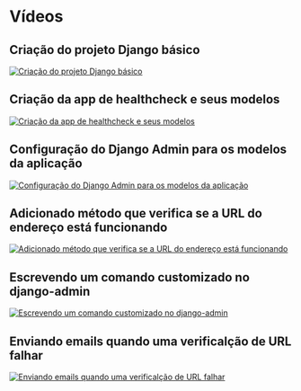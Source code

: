 # Vídeos

## Criação do projeto Django básico

[![Criação do projeto Django básico](https://img.youtube.com/vi/KwTozmJJ0_o/0.jpg)](https://www.youtube.com/watch?v=KwTozmJJ0_o "Criação do projeto Django básico")


## Criação da app de healthcheck e seus modelos

[![Criação da app de healthcheck e seus modelos](https://img.youtube.com/vi/h8X7cDDgpMs/0.jpg)](https://www.youtube.com/watch?v=h8X7cDDgpMs "Criação da app de healthcheck e seus modelos")


## Configuração do Django Admin para os modelos da aplicação

[![Configuração do Django Admin para os modelos da aplicação](https://img.youtube.com/vi/IjFbIOFKm3k/0.jpg)](https://www.youtube.com/watch?v=IjFbIOFKm3k "Configuração do Django Admin para os modelos da aplicação")


## Adicionado método que verifica se a URL do endereço está funcionando

[![Adicionado método que verifica se a URL do endereço está funcionando](https://img.youtube.com/vi/5KqTzzr0DhI/0.jpg)](https://www.youtube.com/watch?v=5KqTzzr0DhI "Adicionado método que verifica se a URL do endereço está funcionando")


## Escrevendo um comando customizado no django-admin

[![Escrevendo um comando customizado no django-admin](https://img.youtube.com/vi/8owrtTyLSOg/0.jpg)](https://www.youtube.com/watch?v=8owrtTyLSOg "Escrevendo um comando customizado no django-admin")


## Enviando emails quando uma verificalção de URL falhar

[![Enviando emails quando uma verificalção de URL falhar](https://img.youtube.com/vi/e5zmTQUiKCM/0.jpg)](https://www.youtube.com/watch?v=e5zmTQUiKCM "Enviando emails quando uma verificalção de URL falhar")
